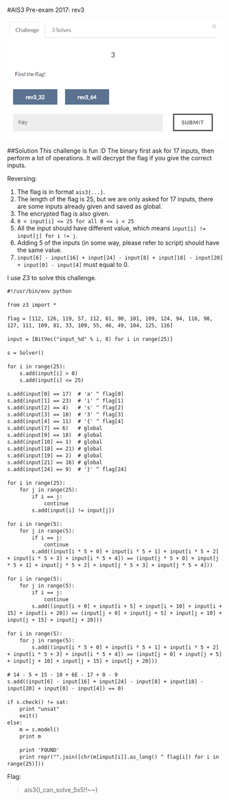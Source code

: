 #AIS3 Pre-exam 2017: rev3

![rev3](rev3.png)

##Solution
This challenge is fun :D
The binary first ask for 17 inputs, then perform a lot of operations.
It will decrypt the flag if you give the correct inputs.

Reversing:
1.  The flag is in format `ais3{...}`.
2.  The length of the flag is 25, but we are only asked for 17 inputs, there are some inputs already given and saved as global.
3.  The encrypted flag is also given.
4.  `0 < input[i] <= 25 for all 0 <= i < 25`
5.  All the input should have different value, which means `input[i] != input[j] for i != j`.
6.  Adding 5 of the inputs (in some way, please refer to script) should have the same value.
7.  `input[6] - input[16] + input[24] - input[8] + input[18] - input[20] + input[0] - input[4]` must equal to 0.

I use Z3 to solve this challenge.

```
#!/usr/bin/env python

from z3 import *

flag = [112, 126, 119, 57, 112, 81, 90, 101, 109, 124, 94, 116, 98, 127, 111, 109, 81, 33, 109, 55, 46, 49, 104, 125, 116]

input = [BitVec("input_%d" % i, 8) for i in range(25)]

s = Solver()

for i in range(25):
    s.add(input[i] > 0)
    s.add(input[i] <= 25)

s.add(input[0] == 17)  # 'a' ^ flag[0]
s.add(input[1] == 23)  # 'i' ^ flag[1]
s.add(input[2] == 4)   # 's' ^ flag[2]
s.add(input[3] == 10)  # '3' ^ flag[3]
s.add(input[4] == 11)  # '{' ^ flag[4]
s.add(input[7] == 6)   # global
s.add(input[9] == 18)  # global
s.add(input[10] == 1)  # global
s.add(input[18] == 21) # global
s.add(input[19] == 2)  # global
s.add(input[21] == 16) # global
s.add(input[24] == 9)  # '}' ^ flag[24]

for i in range(25):
    for j in range(25):
        if i == j:
            continue
        s.add(input[i] != input[j])

for i in range(5):
    for j in range(5):
        if i == j:
            continue
        s.add((input[i * 5 + 0] + input[i * 5 + 1] + input[i * 5 + 2] + input[i * 5 + 3] + input[i * 5 + 4]) == (input[j * 5 + 0] + input[j * 5 + 1] + input[j * 5 + 2] + input[j * 5 + 3] + input[j * 5 + 4]))

for i in range(5):
    for j in range(5):
        if i == j:
            continue
        s.add((input[i + 0] + input[i + 5] + input[i + 10] + input[i + 15] + input[i + 20]) == (input[j + 0] + input[j + 5] + input[j + 10] + input[j + 15] + input[j + 20]))

for i in range(5):
    for j in range(5):
        s.add((input[i * 5 + 0] + input[i * 5 + 1] + input[i * 5 + 2] + input[i * 5 + 3] + input[i * 5 + 4]) == (input[j + 0] + input[j + 5] + input[j + 10] + input[j + 15] + input[j + 20]))

# 14 - 5 + 15 - 10 + 6E - 17 + 0 - 9
s.add((input[6] - input[16] + input[24] - input[8] + input[18] - input[20] + input[0] - input[4]) == 0)

if s.check() != sat:
    print "unsat"
    exit()
else:
    m = s.model()
    print m

    print 'FOUND'
    print repr("".join([chr(m[input[i]].as_long() ^ flag[i]) for i in range(25)]))
```

Flag:
>ais3{I_can_solve_5x5!!~~}
